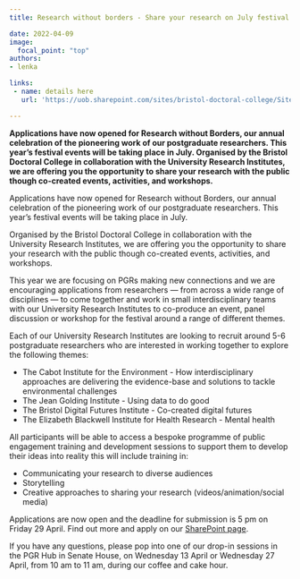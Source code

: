 ```yaml
---
title: Research without borders - Share your research on July festival organized by BDC and related research institutes

date: 2022-04-09
image:
  focal_point: "top"
authors:
- lenka

links:
 - name: details here
   url: 'https://uob.sharepoint.com/sites/bristol-doctoral-college/SitePages/Research-without-Borders.aspx'

---
```


**Applications have now opened for Research without Borders, our annual celebration of the pioneering work of our postgraduate researchers. This year’s festival events will be taking place in July. 
Organised by the Bristol Doctoral College in collaboration with the University Research Institutes, we are offering you the opportunity to share your research with the public though co-created events, activities, and workshops.**

<!--more-->


Applications have now opened for Research without Borders, our annual celebration of the pioneering work of our postgraduate researchers. This year’s festival events will be taking place in July. 

Organised by the Bristol Doctoral College in collaboration with the University Research Institutes, we are offering you the opportunity to share your research with the public though co-created events, activities, and workshops.  

This year we are focusing on PGRs making new connections and we are encouraging applications from researchers — from across a wide range of disciplines — to come together and work in small interdisciplinary teams with our University Research Institutes to co-produce an event, panel discussion or workshop for the festival around a range of different themes.


Each of our University Research Institutes are looking to recruit around 5-6 postgraduate researchers who are interested in working together to explore the following themes: 

* The Cabot Institute for the Environment - How interdisciplinary approaches are delivering the evidence-base and solutions to tackle environmental challenges
* The Jean Golding Institute - Using data to do good
* The Bristol Digital Futures Institute - Co-created digital futures  
* The Elizabeth Blackwell Institute for Health Research - Mental health


All participants will be able to access a bespoke programme of public engagement training and development sessions to support them to develop their ideas into reality this will include training in: 
* Communicating your research to diverse audiences
* Storytelling
* Creative approaches to sharing your research (videos/animation/social media)

Applications are now open and the deadline for submission is 5 pm on Friday 29 April. Find out more and apply on our [SharePoint page](https://uob.sharepoint.com/sites/bristol-doctoral-college/SitePages/Research-without-Borders.aspx). 

If you have any questions, please pop into one of our drop-in sessions in the PGR Hub in Senate House, on Wednesday 13 April or Wednesday 27 April, from 10 am to 11 am, during our coffee and cake hour. 


